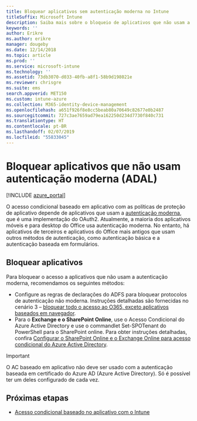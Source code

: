 ```yaml
---
title: Bloquear aplicativos sem autenticação moderna no Intune
titleSuffix: Microsoft Intune
description: Saiba mais sobre o bloqueio de aplicativos que não usam a autenticação moderna (ADAL) com o Microsoft Intune.
keywords: ''
author: Erikre
ms.author: erikre
manager: dougeby
ms.date: 12/14/2018
ms.topic: article
ms.prod: ''
ms.service: microsoft-intune
ms.technology: ''
ms.assetid: 73db3070-d033-40fb-a8f1-58b9d198021e
ms.reviewer: chrisgre
ms.suite: ems
search.appverid: MET150
ms.custom: intune-azure
ms.collection: M365-identity-device-management
ms.openlocfilehash: a651f926f8e8cc5beab80a70649c82677e0b2487
ms.sourcegitcommit: 727c3ae7659ad79ea162250d234d7730f840c731
ms.translationtype: HT
ms.contentlocale: pt-BR
ms.lasthandoff: 02/07/2019
ms.locfileid: "55833045"
---
```

# <a name="block-apps-that-do-not-use-modern-authentication-adal"></a>Bloquear aplicativos que não usam autenticação moderna (ADAL)

[!INCLUDE [azure_portal](./includes/azure_portal.md)]

O acesso condicional baseado em aplicativo com as políticas de proteção de aplicativo depende de aplicativos que usam a [autenticação moderna](https://support.office.com/article/Using-Office-365-modern-authentication-with-Office-clients-776c0036-66fd-41cb-8928-5495c0f9168a), que é uma implementação do OAuth2. Atualmente, a maioria dos aplicativos móveis e para desktop do Office usa autenticação moderna. No entanto, há aplicativos de terceiros e aplicativos do Office mais antigos que usam outros métodos de autenticação, como autenticação básica e a autenticação baseada em formulários.

## <a name="block-apps"></a>Bloquear aplicativos

Para bloquear o acesso a aplicativos que não usam a autenticação moderna, recomendamos os seguintes métodos:

- Configure as regras de declarações do ADFS para bloquear protocolos de autenticação não moderna. Instruções detalhadas são fornecidas no cenário 3 – [bloquear todo o acesso ao O365, exceto aplicativos baseados em navegador](https://technet.microsoft.com/library/dn592182.aspx).
- Para o **Exchange e o SharePoint Online**, use o Acesso Condicional do Azure Active Directory e use o commandlet Set-SPOTenant do PowerShell para o SharePoint online. Para obter instruções detalhadas, confira [Configurar o SharePoint Online e o Exchange Online para acesso condicional do Azure Active Directory](https://docs.microsoft.com/azure/active-directory/active-directory-conditional-access-no-modern-authentication#legacy-authentication-protocols).


>[!IMPORTANT]
>O AC baseado em aplicativo não deve ser usado com a autenticação baseada em certificado do Azure AD (Azure Active Directory). Só é possível ter um deles configurado de cada vez.

## <a name="next-steps"></a>Próximas etapas

- [Acesso condicional baseado no aplicativo com o Intune](app-based-conditional-access-intune.md)
